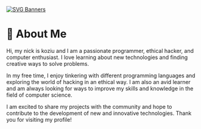[![SVG Banners](https://svg-banners.vercel.app/api?type=glitch&text1=koaziu🐱‍👤&width=1000&height=200)](https://github.com/Akshay090/svg-banners)

# 👤 About Me

Hi, my nick is koziu and I am a passionate programmer, ethical hacker, and computer enthusiast. I love learning about new technologies and finding creative ways to solve problems.

In my free time, I enjoy tinkering with different programming languages and exploring the world of hacking in an ethical way. I am also an avid learner and am always looking for ways to improve my skills and knowledge in the field of computer science.

I am excited to share my projects with the community and hope to contribute to the development of new and innovative technologies. Thank you for visiting my profile!
